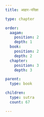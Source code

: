 ```yaml
---
title: आहार-परिज्ञा

type: chapter

order:
  aagam: 
    position: 2
    depth: 1
  book: 
    position: 2
    depth: 2
  chapter:
    position: 3
    depth: 3

parent:
  type: book

children:
  type: sutra
  count: 67

---
```

